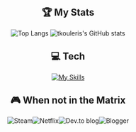 <div align="center"> 

## 🏆 My Stats
![Top Langs](https://github-readme-stats.vercel.app/api/top-langs/?username=tkouleris&theme=dracula&hide=css,html,blade&langs_count=3&exclude_repo=github-readme-stats,tkouleris.github.io)    ![tkouleris's GitHub stats](https://github-readme-stats.vercel.app/api?username=tkouleris&theme=dracula&show_icons=true)
  
##  💻 Tech
[![My Skills](https://skillicons.dev/icons?i=php,py,java,laravel,flask,spring,html,js,jquery,vue,react,mysql,idea,postman,linux&perline=15)](https://skillicons.dev)

## 🎮 When not in the Matrix
![Steam](https://img.shields.io/badge/steam-%23000000.svg?style=for-the-badge&logo=steam&logoColor=white)![Netflix](https://img.shields.io/badge/Netflix-E50914?style=for-the-badge&logo=netflix&logoColor=white)![Dev.to blog](https://img.shields.io/badge/dev.to-0A0A0A?style=for-the-badge&logo=dev.to&logoColor=white)![Blogger](https://img.shields.io/badge/Blogger-FF5722?style=for-the-badge&logo=blogger&logoColor=white) 
</div>
